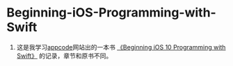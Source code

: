 # Beginning-iOS-Programming-with-Swift

1. 这是我学习[appcode](http://www.appcoda.com)网站出的一本书 [《Beginning iOS 10 Programming with Swift》](http://www.appcoda.com/swift/) 的记录，章节和原书不同。
